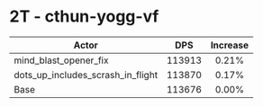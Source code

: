 # 2T - cthun-yogg-vf
| Actor | DPS | Increase |
|---|:---:|:---:|
|mind_blast_opener_fix|113913|0.21%|
|dots_up_includes_scrash_in_flight|113870|0.17%|
|Base|113676|0.00%|
